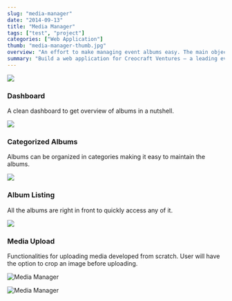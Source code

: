 ```yaml
---
slug: "media-manager"
date: "2014-09-13"
title: "Media Manager"
tags: ["test", "project"]
categories: ["Web Application"]
thumb: "media-manager-thumb.jpg"
overview: "An effort to make managing event albums easy. The main objective was to provide an easy-to-use user interface and responsiveness."
summary: "Build a web application for Creocraft Ventures – a leading event-management company having multiple offices around India. Creocraft needed a simple but efficient web application for managing and showcasing their project albums. The application, Media Manager, is able to create and manage various type of album according to the need of Creocraft. Media Manager is also able to help users to crop and re-size the images before uploading. Youtube link can also be embedded. The main website of Creocraft communicate with the application through a special channel, technically API, to showcase the albums on the website."
---
```


<div class="row">
    <div class="col">
        <img src="/images/media-manager-web-app-01.jpg">
    </div>
    <div class="col">
        <h3>Dashboard</h3>
        <p>A clean dashboard to get overview of albums in a nutshell.</p>
    </div>
</div>

<div class="row">
    <div class="col">
        <img src="/images/media-manager-web-app-02.jpg">
    </div>
    <div class="col">
        <h3>Categorized Albums</h3>
        <p>Albums can be organized in categories making it easy to maintain the albums.</p>
    </div>
</div>

<div class="row">
    <div class="col">
        <img src="/images/media-manager-web-app-03.jpg">
    </div>
    <div class="col">
        <h3>Album Listing</h3>
        <p>All the albums are right in front to quickly access any of it.</p>
    </div>
</div>

<div class="row">
    <div class="col">
        <img src="/images/media-manager-web-app-04.jpg">
    </div>
    <div class="col">
        <h3>Media Upload</h3>
        <p>Functionalities for uploading media developed from scratch. User will have the option to crop an image before uploading.</p>
    </div>
</div>

![Media Manager](/images/media-manager-web-app-05.jpg)

![Media Manager](/images/media-manager-web-app-06.jpg)